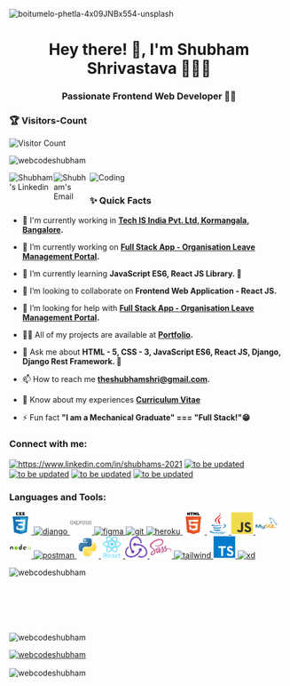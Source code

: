 ![boitumelo-phetla-4x09JNBx554-unsplash](https://user-images.githubusercontent.com/115470266/205470710-295ad6e0-91b3-4da2-b7ad-397d835375f7.jpg)

<h1 align="center">Hey there! 👋, I'm Shubham Shrivastava 👨‍💻🌱</h1>
<h3 align="center">Passionate Frontend Web Developer 👨‍💻</h3>

### 🏆 Visitors-Count
![Visitor Count](https://profile-counter.glitch.me/{webcodeshubham}/count.svg)

<p align="left"><img src="https://komarev.com/ghpvc/?username=webcodeshubham&label=Profile%20views&color=0e75b6&style=flat" alt="webcodeshubham" /></p>

<img alt="Coding" width="500" src="https://images.unsplash.com/photo-1484417894907-623942c8ee29?ixlib=rb-4.0.3&ixid=MnwxMjA3fDB8MHxwaG90by1wYWdlfHx8fGVufDB8fHx8&auto=format&fit=crop&w=1632&q=80">

<a href="https://www.linkedin.com/in/shubhams-2021">
  <img align="left" alt="Shubham's Linkedin" width="80px" src="https://img.shields.io/badge/LinkedIn-0077B5?style=for-the-badge&logo=linkedin&logoColor=white" />
</a>

<a href="mailto:theshubhamshri@gmail.com">
  <img align="left" alt="Shubham's Email" width="65px" src="https://img.shields.io/badge/Gmail-D14836?style=for-the-badge&logo=gmail&logoColor=white" />
</a>

<br />

### ✨ Quick Facts

- 🏢 I'm currently working in **[Tech IS India Pvt. Ltd, Kormangala, Bangalore](https://techis.io/).**

- 🔭 I’m currently working on **[Full Stack App - Organisation Leave Management Portal](https://frontend-task-management-sys.herokuapp.com/).**

- 🌱 I’m currently learning **JavaScript ES6,  React JS Library. 🥀**

- 🙌 I’m looking to collaborate on **Frontend Web Application - React JS.**

- 🤝 I’m looking for help with **[Full Stack App - Organisation Leave Management Portal](https://frontend-task-management-sys.herokuapp.com/).**

- 👨‍💻 All of my projects are available at **[Portfolio](https://newportfolio-1.jstackshubham.repl.co/).**

- 💬 Ask me about **HTML - 5, CSS - 3, JavaScript ES6, React JS, Django, Django Rest Framework. 🥀**

- 📫 How to reach me **theshubhamshri@gmail.com.**

- 📄 Know about my experiences **[Curriculum Vitae](https://drive.google.com/file/d/14p-YyGQw5WtaJrumZuFQuP2EdDBD3zTu/view?usp=share_link)**

- ⚡ Fun fact **"I am a Mechanical Graduate" === "Full Stack!"😁**

<h3 align="left">Connect with me:</h3>
<p align="left"><a href="https://linkedin.com/in/https://www.linkedin.com/in/shubhams-2021" target="blank"><img align="center" src="https://raw.githubusercontent.com/rahuldkjain/github-profile-readme-generator/master/src/images/icons/Social/linked-in-alt.svg" alt="https://www.linkedin.com/in/shubhams-2021" height="30" width="40" /></a>
<a href="https://stackoverflow.com/users/to be updated" target="blank"><img align="center" src="https://raw.githubusercontent.com/rahuldkjain/github-profile-readme-generator/master/src/images/icons/Social/stack-overflow.svg" alt="to be updated" height="30" width="40" /></a>
<a href="https://codesandbox.com/to be updated" target="blank"><img align="center" src="https://raw.githubusercontent.com/rahuldkjain/github-profile-readme-generator/master/src/images/icons/Social/codesandbox.svg" alt="to be updated" height="30" width="40" /></a>
<a href="https://www.hackerrank.com/to be updated" target="blank"><img align="center" src="https://raw.githubusercontent.com/rahuldkjain/github-profile-readme-generator/master/src/images/icons/Social/hackerrank.svg" alt="to be updated" height="30" width="40" /></a>
<a href="/to be updated" target="blank"><img align="center" src="https://raw.githubusercontent.com/rahuldkjain/github-profile-readme-generator/master/src/images/icons/Social/rss.svg" alt="to be updated" height="30" width="40" /></a>
</p>

<h3 align="left">Languages and Tools:</h3>
<p align="left"> <a href="https://www.w3schools.com/css/" target="_blank" rel="noreferrer"> <img src="https://raw.githubusercontent.com/devicons/devicon/master/icons/css3/css3-original-wordmark.svg" alt="css3" width="40" height="40"/> </a> <a href="https://www.djangoproject.com/" target="_blank" rel="noreferrer"> <img src="https://cdn.worldvectorlogo.com/logos/django.svg" alt="django" width="40" height="40"/> </a> <a href="https://expressjs.com" target="_blank" rel="noreferrer"> <img src="https://raw.githubusercontent.com/devicons/devicon/master/icons/express/express-original-wordmark.svg" alt="express" width="40" height="40"/> </a> <a href="https://www.figma.com/" target="_blank" rel="noreferrer"> <img src="https://www.vectorlogo.zone/logos/figma/figma-icon.svg" alt="figma" width="40" height="40"/> </a> <a href="https://git-scm.com/" target="_blank" rel="noreferrer"> <img src="https://www.vectorlogo.zone/logos/git-scm/git-scm-icon.svg" alt="git" width="40" height="40"/> </a> <a href="https://heroku.com" target="_blank" rel="noreferrer"> <img src="https://www.vectorlogo.zone/logos/heroku/heroku-icon.svg" alt="heroku" width="40" height="40"/> </a> <a href="https://www.w3.org/html/" target="_blank" rel="noreferrer"> <img src="https://raw.githubusercontent.com/devicons/devicon/master/icons/html5/html5-original-wordmark.svg" alt="html5" width="40" height="40"/> </a> <a href="https://www.java.com" target="_blank" rel="noreferrer"> <img src="https://raw.githubusercontent.com/devicons/devicon/master/icons/java/java-original.svg" alt="java" width="40" height="40"/> </a> <a href="https://developer.mozilla.org/en-US/docs/Web/JavaScript" target="_blank" rel="noreferrer"> <img src="https://raw.githubusercontent.com/devicons/devicon/master/icons/javascript/javascript-original.svg" alt="javascript" width="40" height="40"/> </a> <a href="https://www.mysql.com/" target="_blank" rel="noreferrer"> <img src="https://raw.githubusercontent.com/devicons/devicon/master/icons/mysql/mysql-original-wordmark.svg" alt="mysql" width="40" height="40"/> </a> <a href="https://nodejs.org" target="_blank" rel="noreferrer"> <img src="https://raw.githubusercontent.com/devicons/devicon/master/icons/nodejs/nodejs-original-wordmark.svg" alt="nodejs" width="40" height="40"/> </a> <a href="https://postman.com" target="_blank" rel="noreferrer"> <img src="https://www.vectorlogo.zone/logos/getpostman/getpostman-icon.svg" alt="postman" width="40" height="40"/> </a> <a href="https://www.python.org" target="_blank" rel="noreferrer"> <img src="https://raw.githubusercontent.com/devicons/devicon/master/icons/python/python-original.svg" alt="python" width="40" height="40"/> </a> <a href="https://reactjs.org/" target="_blank" rel="noreferrer"> <img src="https://raw.githubusercontent.com/devicons/devicon/master/icons/react/react-original-wordmark.svg" alt="react" width="40" height="40"/> </a> <a href="https://redux.js.org" target="_blank" rel="noreferrer"> <img src="https://raw.githubusercontent.com/devicons/devicon/master/icons/redux/redux-original.svg" alt="redux" width="40" height="40"/> </a> <a href="https://sass-lang.com" target="_blank" rel="noreferrer"> <img src="https://raw.githubusercontent.com/devicons/devicon/master/icons/sass/sass-original.svg" alt="sass" width="40" height="40"/> </a> <a href="https://tailwindcss.com/" target="_blank" rel="noreferrer"> <img src="https://www.vectorlogo.zone/logos/tailwindcss/tailwindcss-icon.svg" alt="tailwind" width="40" height="40"/> </a> <a href="https://www.typescriptlang.org/" target="_blank" rel="noreferrer"> <img src="https://raw.githubusercontent.com/devicons/devicon/master/icons/typescript/typescript-original.svg" alt="typescript" width="40" height="40"/> </a> <a href="https://www.adobe.com/products/xd.html" target="_blank" rel="noreferrer"> <img src="https://cdn.worldvectorlogo.com/logos/adobe-xd.svg" alt="xd" width="40" height="40"/> </a> </p>

<p><img align="left" src="https://github-readme-stats.vercel.app/api/top-langs?username=webcodeshubham&show_icons=true&locale=en&layout=compact" alt="webcodeshubham" /></p>

<br /><br /><br /><br /><br /><br />

<p><img align="center" src="https://github-readme-stats.vercel.app/api?username=webcodeshubham&show_icons=true&locale=en" alt="webcodeshubham" /></p>

<p align="left"><a href="https://github.com/ryo-ma/github-profile-trophy"><img src="https://github-profile-trophy.vercel.app/?username=webcodeshubham" alt="webcodeshubham" /></a></p>

<p><img align="center" src="https://github-readme-streak-stats.herokuapp.com/?user=webcodeshubham&" alt="webcodeshubham" /></p>
